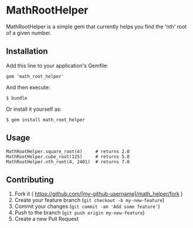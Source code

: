 # MathRootHelper

MathRootHelper is a simple gem that currently helps you find the 'nth' root of a given number.

## Installation

Add this line to your application's Gemfile:

    gem 'math_root_helper'

And then execute:

    $ bundle

Or install it yourself as:

    $ gem install math_root_helper

## Usage

    MathRootHelper.square_root(4)     # returns 2.0
    MathRootHelper.cube_root(125)     # returns 5.0
    MathRootHelper.nth_root(4, 2401)  # returns 7.0

## Contributing

1. Fork it ( https://github.com/[my-github-username]/math_helper/fork )
2. Create your feature branch (`git checkout -b my-new-feature`)
3. Commit your changes (`git commit -am 'Add some feature'`)
4. Push to the branch (`git push origin my-new-feature`)
5. Create a new Pull Request
